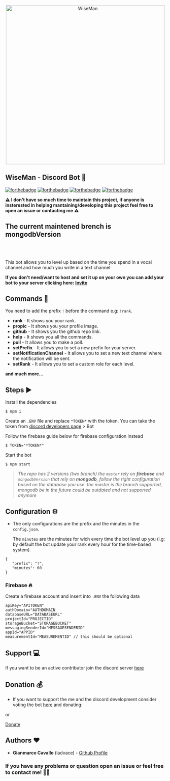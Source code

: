 <p align="center">
    <img width="500" height="auto" src="https://i.imgur.com/et6QQbt.png" alt="WiseMan" />
</p>

## WiseMan - Discord Bot 🤖

[![forthebadge](https://forthebadge.com/images/badges/gluten-free.svg)](https://forthebadge.com) [![forthebadge](https://forthebadge.com/images/badges/made-with-crayons.svg)](https://forthebadge.com) [![forthebadge](https://forthebadge.com/images/badges/made-with-javascript.svg)](https://forthebadge.com) [![forthebadge](https://forthebadge.com/images/badges/built-with-love.svg)](https://forthebadge.com)

⚠️ **I don't have so much time to maintain this project, if anyone is insterested in helping mantaining/developing this project feel free to open an issue or contacting me** ⚠️

<h2>The current maintened brench is mongodbVersion</h2>
<br/>
<br/>

This bot allows you to level up based on the time you spend in a vocal channel and how much you write in a text channel

**If you don't need/want to host and set it up on your own you can add your bot to your server clicking here:
[Invite](https://discord.com/oauth2/authorize?client_id=589693244456042497&scope=bot&permissions=2147483639)**

## Commands 🎨

You need to add the prefix `!` before the command e.g: `!rank`.

- **rank** - It shows you your rank.
- **propic** - It shows you your profile image.
- **github** - It shows you the github repo link.
- **help** - It shows you all the commands.
- **poll** - It allows you to make a poll.
- **setPrefix** - It allows you to set a new prefix for your server.
- **setNotificationChannel** - It allows you to set a new text channel where the notification will be sent.
- **setRank** - It allows you to set a custom role for each level.

**and much more...**

## Steps ▶️

Install the dependencies

```
$ npm i
```

Create an `.ENV` file and replace `*TOKEN*` with the token.
You can take the token from [discord developers page](https://discordapp.com/developers/applications/) > Bot

Follow the firebase guide below for firebase configuration instead

```
$ TOKEN="*TOKEN*"
```

Start the bot

```
$ npm start
```

> _The repo has 2 versions (two branch) the `master` rely on **firebase** and `mongodbVersion` that rely on **mongodb**, follow the right configuration based on the database you use.
> the master is the branch supported, mongodb be in the future could be outdated and not supported anymore_

## Configuration ⚙️

- The only configurations are the prefix and the minutes in the `config.json`.

  The `minutes` are the minutes for wich every time the bot level up you (i.g: by default the bot update your rank every hour for the time-based system).

```
{
   "prefix": "!",
   "minutes": 60
}
```

### Firebase 🔥

Create a firebase account and insert into `.ENV` the following data

```
apiKey="APITOKEN"
authDomain="AUTHDOMAIN
databaseURL="DATABASEURL"
projectId="PROJECTID"
storageBucket="STORAGEBUCKET"
messagingSenderId="MESSAGESENDERID"
appId="APPID"
measurementId="MEASUREMENTID" // this should be optional
```

## Support 💻

If you want to be an active contributor join the discord server [here](https://discord.gg/fnmKKWPWpB)

## Donation 💰

- If you want to support the me and the discord development consider voting the bot [here](https://top.gg/bot/589693244456042497) and
  donating:

or

[Donate](https://ko-fi.com/ladvace)

## Authors ❤️

- **Gianmarco Cavallo** (ladvace) - [Github Profile](https://github.com/Ladvace)

### If you have any problems or question open an issue or feel free to contact me! 🔧😃

